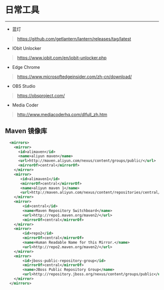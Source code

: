 # 日常工具

------------------------------------------

* 蓝灯
> https://github.com/getlantern/lantern/releases/tag/latest
* IObit Unlocker  
> https://www.iobit.com/en/iobit-unlocker.php
* Edge Chrome
> https://www.microsoftedgeinsider.com/zh-cn/download/
* OBS Studio
> https://obsproject.com/
* Media Coder
> http://www.mediacoderhq.com/dlfull_zh.htm


## Maven 镜像库
``` xml
  <mirrors>
    <mirror>
      <id>alimaven</id>
      <name>aliyun maven</name>
      <url>http://maven.aliyun.com/nexus/content/groups/public/</url>
      <mirrorOf>central</mirrorOf>        
    </mirror>
    <mirror>
       <id>alimaven1</id>
       <mirrorOf>central</mirrorOf>
       <name>aliyun maven 1</name>
       <url>http://maven.aliyun.com/nexus/content/repositories/central/</url>
    </mirror>
    <mirror>
        <id>central</id>
        <name>Maven Repository Switchboard</name>
        <url>http://repo1.maven.org/maven2/</url>
        <mirrorOf>central</mirrorOf>
    </mirror>
    <mirror>
        <id>repo2</id>
        <mirrorOf>central</mirrorOf>
        <name>Human Readable Name for this Mirror.</name>
        <url>http://repo2.maven.org/maven2/</url>
    </mirror>
    <mirror>
        <id>jboss-public-repository-group</id>
        <mirrorOf>central</mirrorOf>
        <name>JBoss Public Repository Group</name>
        <url>http://repository.jboss.org/nexus/content/groups/public</url>
    </mirror>
  </mirrors>
```




